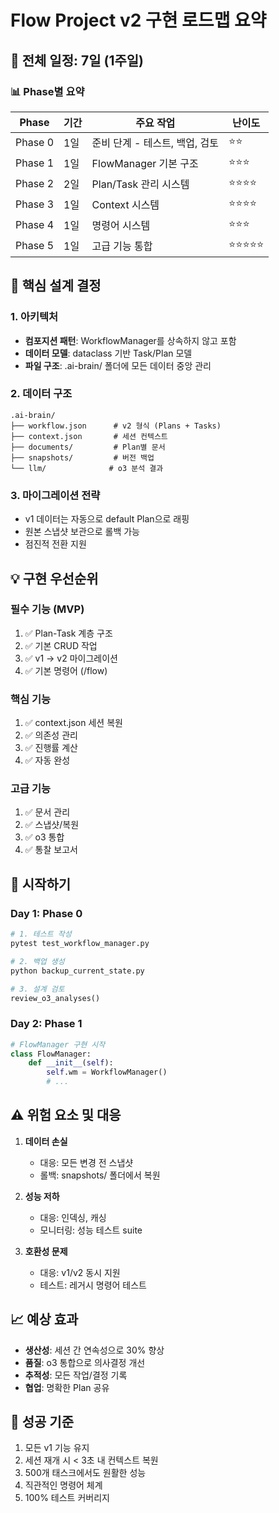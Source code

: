 # Flow Project v2 구현 로드맵 요약

## 🎯 전체 일정: 7일 (1주일)

### 📊 Phase별 요약

| Phase | 기간 | 주요 작업 | 난이도 |
|-------|------|-----------|--------|
| Phase 0 | 1일 | 준비 단계 - 테스트, 백업, 검토 | ⭐⭐ |
| Phase 1 | 1일 | FlowManager 기본 구조 | ⭐⭐⭐ |
| Phase 2 | 2일 | Plan/Task 관리 시스템 | ⭐⭐⭐⭐ |
| Phase 3 | 1일 | Context 시스템 | ⭐⭐⭐⭐ |
| Phase 4 | 1일 | 명령어 시스템 | ⭐⭐⭐ |
| Phase 5 | 1일 | 고급 기능 통합 | ⭐⭐⭐⭐⭐ |

## 🔑 핵심 설계 결정

### 1. 아키텍처
- **컴포지션 패턴**: WorkflowManager를 상속하지 않고 포함
- **데이터 모델**: dataclass 기반 Task/Plan 모델
- **파일 구조**: .ai-brain/ 폴더에 모든 데이터 중앙 관리

### 2. 데이터 구조
```
.ai-brain/
├── workflow.json      # v2 형식 (Plans + Tasks)
├── context.json       # 세션 컨텍스트
├── documents/         # Plan별 문서
├── snapshots/         # 버전 백업
└── llm/              # o3 분석 결과
```

### 3. 마이그레이션 전략
- v1 데이터는 자동으로 default Plan으로 래핑
- 원본 스냅샷 보관으로 롤백 가능
- 점진적 전환 지원

## 💡 구현 우선순위

### 필수 기능 (MVP)
1. ✅ Plan-Task 계층 구조
2. ✅ 기본 CRUD 작업
3. ✅ v1 → v2 마이그레이션
4. ✅ 기본 명령어 (/flow)

### 핵심 기능
1. ✅ context.json 세션 복원
2. ✅ 의존성 관리
3. ✅ 진행률 계산
4. ✅ 자동 완성

### 고급 기능
1. ✅ 문서 관리
2. ✅ 스냅샷/복원
3. ✅ o3 통합
4. ✅ 통찰 보고서

## 🚀 시작하기

### Day 1: Phase 0
```python
# 1. 테스트 작성
pytest test_workflow_manager.py

# 2. 백업 생성
python backup_current_state.py

# 3. 설계 검토
review_o3_analyses()
```

### Day 2: Phase 1
```python
# FlowManager 구현 시작
class FlowManager:
    def __init__(self):
        self.wm = WorkflowManager()
        # ...
```

## ⚠️ 위험 요소 및 대응

1. **데이터 손실**
   - 대응: 모든 변경 전 스냅샷
   - 롤백: snapshots/ 폴더에서 복원

2. **성능 저하**
   - 대응: 인덱싱, 캐싱
   - 모니터링: 성능 테스트 suite

3. **호환성 문제**
   - 대응: v1/v2 동시 지원
   - 테스트: 레거시 명령어 테스트

## 📈 예상 효과

- **생산성**: 세션 간 연속성으로 30% 향상
- **품질**: o3 통합으로 의사결정 개선
- **추적성**: 모든 작업/결정 기록
- **협업**: 명확한 Plan 공유

## 🎯 성공 기준

1. 모든 v1 기능 유지
2. 세션 재개 시 < 3초 내 컨텍스트 복원
3. 500개 태스크에서도 원활한 성능
4. 직관적인 명령어 체계
5. 100% 테스트 커버리지
